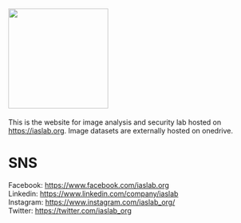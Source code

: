 # <img src="https://iaslab.org/img/KUlogo.png" width="200px">
This is the website for image analysis and security lab hosted on https://iaslab.org. 
Image datasets are externally hosted on onedrive.

# SNS
Facebook: https://www.facebook.com/iaslab.org  <br/>
Linkedin: https://www.linkedin.com/company/iaslab <br/>
Instagram: https://www.instagram.com/iaslab_org/ <br/>
Twitter: https://twitter.com/iaslab_org <br/>
